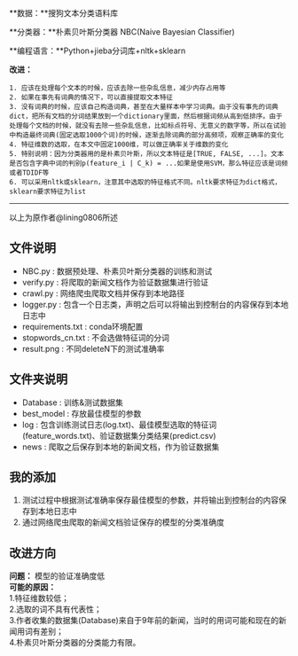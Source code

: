 **数据：**搜狗文本分类语料库  

**分类器：**朴素贝叶斯分类器 NBC(Naive Bayesian Classifier)   

**编程语言：**Python+jieba分词库+nltk+sklearn  

**改进：**  
	
	1. 应该在处理每个文本的时候，应该去除一些杂乱信息，减少内存占用等  
	2. 如果在事先有词典的情况下，可以直接提取文本特征  
	3. 没有词典的时候，应该自己构造词典，甚至在大量样本中学习词典。由于没有事先的词典dict，把所有文档的分词结果放到一个dictionary里面，然后根据词频从高到低排序。由于处理每个文档的时候，就没有去除一些杂乱信息，比如标点符号、无意义的数字等，所以在试验中构造最终词典(固定选取1000个词)的时候，逐渐去除词典的部分高频项，观察正确率的变化  
	4. 特征维数的选取，在本文中固定1000维，可以做正确率关于维数的变化    
	5. 特别说明：因为分类器用的是朴素贝叶斯，所以文本特征是[TRUE, FALSE, ...]。文本是否包含字典中词的判别p(feature_i | C_k) = ...如果是使用SVM，那么特征应该是词频或者TDIDF等  
	6. 可以采用nltk或sklearn，注意其中选取的特征格式不同。nltk要求特征为dict格式，sklearn要求特征为list  

---  
以上为原作者@lining0806所述

## 文件说明
- NBC.py : 数据预处理、朴素贝叶斯分类器的训练和测试
- verify.py : 将爬取的新闻文档作为验证数据集进行验证
- crawl.py : 网络爬虫爬取文档并保存到本地路径
- logger.py : 包含一个日志类，声明之后可以将输出到控制台的内容保存到本地日志中
- requirements.txt : conda环境配置
- stopwords_cn.txt : 不会选做特征词的分词
- result.png : 不同deleteN下的测试准确率

## 文件夹说明
- Database : 训练&测试数据集
- best_model : 存放最佳模型的参数
- log : 包含训练测试日志(log.txt)、最佳模型选取的特征词(feature_words.txt)、验证数据集分类结果(predict.csv)
- news : 爬取之后保存到本地的新闻文档，作为验证数据集

## 我的添加
1. 测试过程中根据测试准确率保存最佳模型的参数，并将输出到控制台的内容保存到本地日志中
2. 通过网络爬虫爬取的新闻文档验证保存的模型的分类准确度

## 改进方向
**问题：** 
	模型的验证准确度低  
**可能的原因：**  
	1.特征维数较低；  
 	2.选取的词不具有代表性；  
  	3.作者收集的数据集(Database)来自于9年前的新闻，当时的用词可能和现在的新闻用词有差别；  
   	4.朴素贝叶斯分类器的分类能力有限。  
